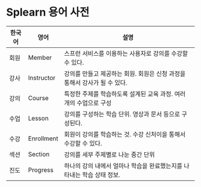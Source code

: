 # Splearn 용어 사전


| 한국어 | 영어       | 설명                                                                      |
| ------ | ---------- | ------------------------------------------------------------------------- |
| 회원   | Member     | 스프런 서비스를 이용하는 사용자로 강의를 수강할 수 있다.                  |
| 강사   | Instructor | 강의를 만들고 제공하는 회원. 회원은 신청 과정을 통해서 강사가 될 수 있다. |
| 강의   | Course     | 특정한 주제를 학습하도록 설계된 교육 과정. 여러 개의 수업으로 구성        |
| 수업   | Lesson     | 강의를 구성하는 학습 단위. 영상과 문서 등으로 구성된다.                   |
| 수강   | Enrollment | 회원이 강의를 학습하는 것. 수강 신처이을 통해서 수강할 수 있다.           |
| 섹션   | Section    | 강의를 세부 주제별로 나눈 중간 단위                                       |
| 진도   | Progress   | 하나의 강의 내에서 얼마나 학습을 완료했는지를 나타내는 학습 상태 정보.    |
